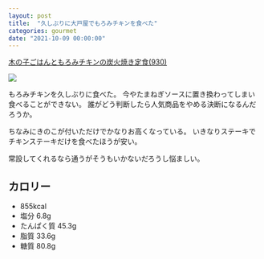 ```yaml
---
layout: post
title:  "久しぶりに大戸屋でもろみチキンを食べた"
categories: gourmet
date: "2021-10-09 00:00:00"
---
```


<u>木の子ごはんともろみチキンの炭火焼き定食(930)</u>


<div class="trim">
  <div class="trim__item">
    <a href="{{ site.url }}/assets/images/2021-10-09-report/12-28-24.png">
      <img class="one" src="{{ site.url }}/assets/thumbnail/2021-10-09-report/12-28-24.png">
    </a>
  </div>
</div>


もろみチキンを久しぶりに食べた。
今やたまねぎソースに置き換わってしまい食べることができない。
誰がどう判断したら人気商品をやめる決断になるんだろうか。

ちなみにきのこが付いただけでかなりお高くなっている。
いきなりステーキでチキンステーキだけを食べたほうが安い。

常設してくれるなら通うがそうもいかないだろうし悩ましい。

## カロリー

- 855kcal
- 塩分 6.8g
- たんぱく質 45.3g
- 脂質 33.6g
- 糖質 80.8g

